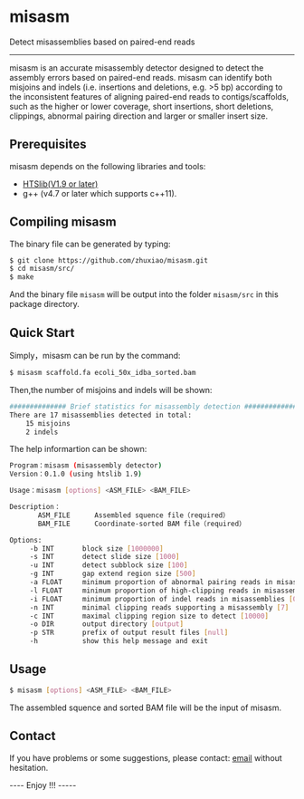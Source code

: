 # misasm
Detect misassemblies based on paired-end reads

-------------------
misasm is an accurate misassembly detector designed to detect the assembly errors based on paired-end reads.
misasm can identify both misjoins and indels (i.e. insertions and deletions, e.g. >5 bp) according to the inconsistent features of aligning paired-end reads to contigs/scaffolds, such as the higher or lower coverage, short insertions, short deletions, clippings, abnormal pairing direction and larger or smaller insert size.

## Prerequisites
misasm depends on the following libraries and tools:
- [HTSlib(V1.9 or later)](https://github.com/samtools/htslib)
- g++ (v4.7 or later which supports c++11).


## Compiling misasm

The binary file can be generated by typing:
```sh
$ git clone https://github.com/zhuxiao/misasm.git
$ cd misasm/src/
$ make
```
And the binary file `misasm` will be output into the folder `misasm/src` in this package directory.


## Quick Start

Simply，misasm can be run by the command:
```sh
$ misasm scaffold.fa ecoli_50x_idba_sorted.bam
```

Then,the number of misjoins and indels will be shown:
```sh
############## Brief statistics for misassembly detection ##############
There are 17 misassemblies detected in total:
	15 misjoins
	2 indels
```

The help informartion can be shown:
```sh
Program：misasm (misassembly detector)
Version：0.1.0 (using htslib 1.9)

Usage：misasm [options] <ASM_FILE> <BAM_FILE>

Description：
	   ASM_FILE      Assembled squence file（required）
	   BAM_FILE      Coordinate-sorted BAM file（required）

Options:
     -b INT       block size [1000000]
     -s INT       detect slide size [1000]
     -u INT       detect subblock size [100]
     -g INT       gap extend region size [500]
     -a FLOAT     minimum proportion of abnormal pairing reads in misassemblies [0.3]
     -l FLOAT     minimum proportion of high-clipping reads in misassemblies [0.8]
     -i FLOAT     minimum proportion of indel reads in misassemblies [0.3]
     -n INT       minimal clipping reads supporting a misassembly [7]
     -c INT       maximal clipping region size to detect [10000]
     -o DIR       output directory [output]
     -p STR       prefix of output result files [null]
     -h           show this help message and exit
```

## Usage

```sh
$ misasm [options] <ASM_FILE> <BAM_FILE>
```

The assembled squence and sorted BAM file will be the input of misasm.

## Contact

If you have problems or some suggestions, please contact: [email](zhuxiao_hit@yeah.net) without hesitation. 

---- Enjoy !!! -----

